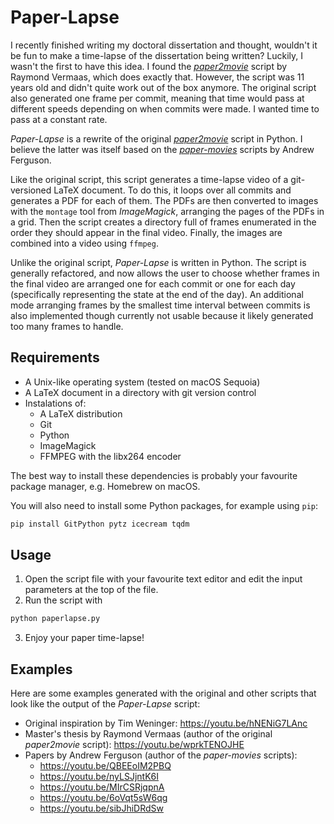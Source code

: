 # Paper-Lapse

I recently finished writing my doctoral dissertation and thought, wouldn't it be fun to make a time-lapse of the dissertation being written? Luckily, I wasn't the first to have this idea. I found the [_paper2movie_](https://github.com/momentofgeekiness/paper2movie) script by Raymond Vermaas, which does exactly that. However, the script was 11 years old and didn't quite work out of the box anymore. The original script also generated one frame per commit, meaning that time would pass at different speeds depending on when commits were made. I wanted time to pass at a constant rate.

_Paper-Lapse_ is a rewrite of the original [_paper2movie_](https://github.com/momentofgeekiness/paper2movie) script in Python. I believe the latter was itself based on the [_paper-movies_](https://github.com/brownsys/paper-movies) scripts by Andrew Ferguson.

Like the original script, this script generates a time-lapse video of a git-versioned LaTeX document. To do this, it loops over all commits and generates a PDF for each of them. The PDFs are then converted to images with the `montage` tool from _ImageMagick_, arranging the pages of the PDFs in a grid. Then the script creates a directory full of frames enumerated in the order they should appear in the final video. Finally, the images are combined into a video using `ffmpeg`.

Unlike the original script, _Paper-Lapse_ is written in Python. The script is generally refactored, and now allows the user to choose whether frames in the final video are arranged one for each commit or one for each day (specifically representing the state at the end of the day). An additional mode arranging frames by the smallest time interval between commits is also implemented though currently not usable because it likely generated too many frames to handle.

## Requirements

- A Unix-like operating system (tested on macOS Sequoia)
- A LaTeX document in a directory with git version control
- Instalations of:
  - A LaTeX distribution
  - Git
  - Python
  - ImageMagick
  - FFMPEG with the libx264 encoder

The best way to install these dependencies is probably your favourite package manager, e.g. Homebrew on macOS.

You will also need to install some Python packages, for example using `pip`:

```bash
pip install GitPython pytz icecream tqdm
```

## Usage

1. Open the script file with your favourite text editor and edit the input parameters at the top of the file.
2. Run the script with

```bash
python paperlapse.py
```

3. Enjoy your paper time-lapse!

## Examples

Here are some examples generated with the original and other scripts that look like the output of the _Paper-Lapse_ script:

- Original inspiration by Tim Weninger: https://youtu.be/hNENiG7LAnc
- Master's thesis by Raymond Vermaas (author of the original _paper2movie_ script): https://youtu.be/wprkTENOJHE
- Papers by Andrew Ferguson (author of the _paper-movies_ scripts):
  - https://youtu.be/QBEEoIM2PBQ
  - https://youtu.be/nyLSJjntK6I
  - https://youtu.be/MIrCSRjqpnA
  - https://youtu.be/6oVqt5sW6qg
  - https://youtu.be/sibJhiDRdSw
